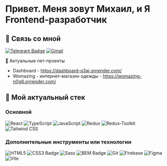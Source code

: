 # Привет. Меня зовут Михаил, и Я Frontend-разработчик
## 📩 Связь со мной
[![Telegram Badge](https://img.shields.io/static/v1?style=for-the-badge&message=Telegram&color=26A5E4&logo=Telegram&logoColor=FFFFFF&label=)](https://t.me/Brksx)
[![Gmail](https://img.shields.io/static/v1?style=for-the-badge&message=Gmail&color=EA4335&logo=Gmail&logoColor=FFFFFF&label=)](https://miketsvg@gmail.com)


🔗 Актуальные пет-проекты

- Dashboard - https://dashboard-q3aj.onrender.com/
- Womazing - интернет-магазин одежды - https://womazing-n0g8.onrender.com/



## 🔨 Мой актуальный стек

### Основной
![React](https://img.shields.io/badge/-React-00BFFF?style=for-the-badge&logo=react&logoColor=000)
![TypeScript](https://img.shields.io/badge/-TypeScript-2f74c0?style=for-the-badge&logo=TypeScript&logoColor=000)
![JavaScript](https://img.shields.io/badge/-JavaScript-FFFF00?style=for-the-badge&logo=javascript&logoColor=000)
![Redux](https://img.shields.io/badge/-Redux-5A009D?style=for-the-badge&logo=redux&logoColor=fff)
![Redux-Toolkit](https://img.shields.io/badge/-Redux_Toolkit-fff?style=for-the-badge&logo=redux&logoColor=5A009D)
![Tailwind CSS](https://img.shields.io/static/v1?style=for-the-badge&message=Tailwind+CSS&color=222222&logo=Tailwind+CSS&logoColor=06B6D4&label=)


### Дополнительные инструменты или технологии
![HTML5](https://img.shields.io/badge/HTML5-E34F26?logo=html5&logoColor=fff&style=for-the-badge)
![CSS3 Badge](https://img.shields.io/badge/CSS3-1572B6?logo=css3&logoColor=fff&style=for-the-badge)
![Sass](https://img.shields.io/badge/Sass-C69?logo=sass&logoColor=fff&style=for-the-badge)
![BEM Badge](https://img.shields.io/badge/BEM-000?logo=bem&logoColor=fff&style=for-the-badge)
![Git](https://img.shields.io/badge/Git-F05032?logo=git&logoColor=fff&style=for-the-badge)
![Firebase](https://img.shields.io/static/v1?style=for-the-badge&message=Firebase&color=222222&logo=Firebase&logoColor=FFCA28&label=)
![Figma](https://img.shields.io/badge/Figma-F24E1E?logo=figma&logoColor=fff&style=for-the-badge)
![Vite](https://img.shields.io/static/v1?style=for-the-badge&message=Vite&color=646CFF&logo=Vite&logoColor=FFFFFF&label=)

